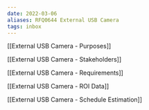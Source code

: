 ```yaml
---
date: 2022-03-06
aliases: RFQ0644 External USB Camera
tags: inbox
---
```


[[External USB Camera - Purposes]]

[[External USB Camera - Stakeholders]]

[[External USB Camera - Requirements]]

[[External USB Camera - ROI Data]]

[[External USB Camera - Schedule Estimation]]

